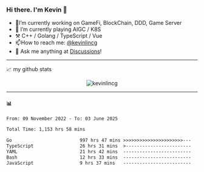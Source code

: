 ### Hi there. I'm Kevin 👋

- 🔭I’m currently working on GameFi, BlockChain, DDD, Game Server
- 🌱 I’m currently playing AIGC / K8S
-   :hammer_and_pick: C++ / Golang / TypeScript / Vue
- 📫How to reach me: [@kevinlincg](https://twitter.com/kevinlincg) 
-   :thought_balloon: Ask me anything at [Discussions](https://github.com/kevinlincg/kevinlincg/issues/new)!

---

📈 my github stats

<p align="center"> <img src="https://github-readme-stats-ouuan.vercel.app/api?username=kevinlincg&theme=dark&show_icons=true&count_private=true" alt="kevinlincg" />

---

#### :bar_chart: 

<!--START_SECTION:waka-->

```txt
From: 09 November 2022 - To: 03 June 2025

Total Time: 1,153 hrs 58 mins

Go                         997 hrs 47 mins >>>>>>>>>>>>>>>>>>>>>>---   86.47 %
TypeScript                 26 hrs 31 mins  >------------------------   02.30 %
YAML                       21 hrs 42 mins  -------------------------   01.88 %
Bash                       12 hrs 33 mins  -------------------------   01.09 %
JavaScript                 9 hrs 37 mins   -------------------------   00.83 %
```

<!--END_SECTION:waka-->
